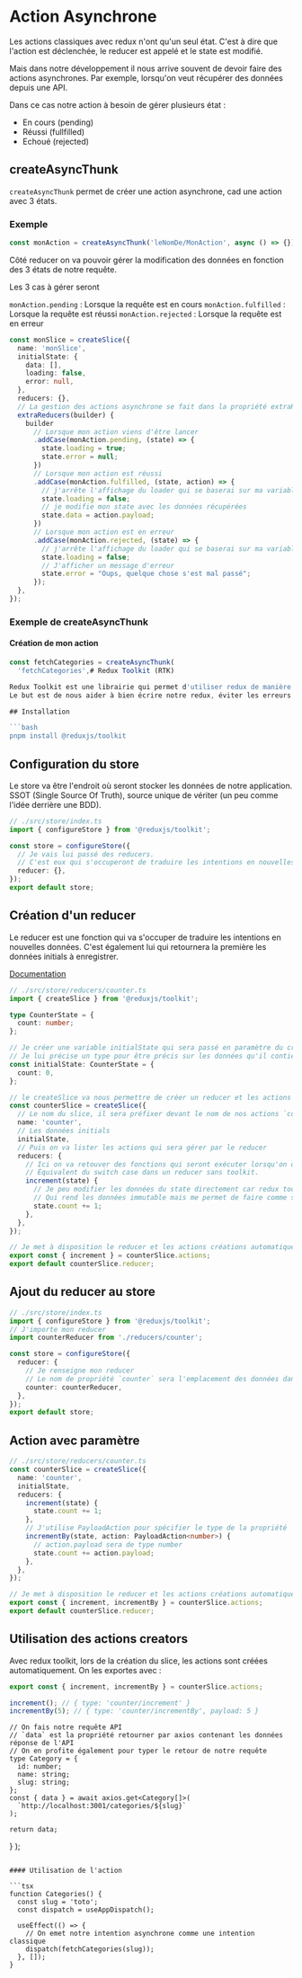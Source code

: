 # Action Asynchrone

Les actions classiques avec redux n'ont qu'un seul état. C'est à dire que l'action est déclenchée, le reducer est appelé et le state est modifié.

Mais dans notre développement il nous arrive souvent de devoir faire des actions asynchrones. Par exemple, lorsqu'on veut récupérer des données depuis une API.

Dans ce cas notre action à besoin de gérer plusieurs état :

- En cours (pending)
- Réussi (fullfilled)
- Echoué (rejected)

## createAsyncThunk

`createAsyncThunk` permet de créer une action asynchrone, cad une action avec 3 états.

### Exemple

```ts
const monAction = createAsyncThunk('leNomDe/MonAction', async () => {});
```

Côté reducer on va pouvoir gérer la modification des données en fonction des 3 états de notre requête.

Les 3 cas à gérer seront

`monAction.pending` : Lorsque la requête est en cours
`monAction.fulfilled` : Lorsque la requête est réussi
`monAction.rejected` : Lorsque la requête est en erreur

```ts
const monSlice = createSlice({
  name: 'monSlice',
  initialState: {
    data: [],
    loading: false,
    error: null,
  },
  reducers: {},
  // La gestion des actions asynchrone se fait dans la propriété extraReducers
  extraReducers(builder) {
    builder
      // Lorsque mon action viens d'être lancer
      .addCase(monAction.pending, (state) => {
        state.loading = true;
        state.error = null;
      })
      // Lorsque mon action est réussi
      .addCase(monAction.fulfilled, (state, action) => {
        // j'arrête l'affichage du loader qui se baserai sur ma variable loading
        state.loading = false;
        // je modifie mon state avec les données récupérées
        state.data = action.payload;
      })
      // Lorsque mon action est en erreur
      .addCase(monAction.rejected, (state) => {
        // j'arrête l'affichage du loader qui se baserai sur ma variable loading
        state.loading = false;
        // J'afficher un message d'erreur
        state.error = "Oups, quelque chose s'est mal passé";
      });
  },
});
```

### Exemple de createAsyncThunk

#### Création de mon action

```ts
const fetchCategories = createAsyncThunk(
  'fetchCategories',# Redux Toolkit (RTK)

Redux Toolkit est une librairie qui permet d'utiliser redux de manière plus diriger.
Le but est de nous aider à bien écrire notre redux, éviter les erreurs et les répétitions.

## Installation

```bash
pnpm install @reduxjs/toolkit
```

## Configuration du store

Le store va être l'endroit où seront stocker les données de notre application. SSOT (Single Source Of Truth), source unique de vériter (un peu comme l'idée derrière une BDD).

```ts
// ./src/store/index.ts
import { configureStore } from '@reduxjs/toolkit';

const store = configureStore({
  // Je vais lui passé des reducers.
  // C'est eux qui s'occuperont de traduire les intentions en nouvelles données.
  reducer: {},
});
export default store;
```

## Création d'un reducer

Le reducer est une fonction qui va s'occuper de traduire les intentions en nouvelles données.
C'est également lui qui retournera la première les données initials à enregistrer.

[Documentation](https://redux-toolkit.js.org/api/createslice#parameters)

```ts
// ./src/store/reducers/counter.ts
import { createSlice } from '@reduxjs/toolkit';

type CounterState = {
  count: number;
};

// Je créer une variable initialState qui sera passé en paramètre du createSlice
// Je lui précise un type pour être précis sur les données qu'il contient.
const initialState: CounterState = {
  count: 0,
};

// le createSlice va nous permettre de créer un reducer et les actions créations automatiquement.
const counterSlice = createSlice({
  // Le nom du slice, il sera préfixer devant le nom de nos actions `counter/${monAction}`
  name: 'counter',
  // Les données initials
  initialState,
  // Puis on va lister les actions qui sera gérer par le reducer
  reducers: {
    // Ici on va retouver des fonctions qui seront exécuter lorsqu'on dispatchera une action
    // Équivalent du switch case dans un reducer sans toolkit.
    increment(state) {
      // Je peu modifier les données du state directement car redux toolkit utilise immer
      // Qui rend les données immutable mais me permet de faire comme si j'avais le droit de les modifier.
      state.count += 1;
    },
  },
});

// Je met à disposition le reducer et les actions créations automatiquement.
export const { increment } = counterSlice.actions;
export default counterSlice.reducer;
```

## Ajout du reducer au store

```ts
// ./src/store/index.ts
import { configureStore } from '@reduxjs/toolkit';
// J'importe mon reducer
import counterReducer from './reducers/counter';

const store = configureStore({
  reducer: {
    // Je renseigne mon reducer
    // Le nom de propriété `counter` sera l'emplacement des données dans le store que mon reducer gère.
    counter: counterReducer,
  },
});
export default store;
```

## Action avec paramètre

```ts
// ./src/store/reducers/counter.ts
const counterSlice = createSlice({
  name: 'counter',
  initialState,
  reducers: {
    increment(state) {
      state.count += 1;
    },
    // J'utilise PayloadAction pour spécifier le type de la propriété `payload` de l'action
    incrementBy(state, action: PayloadAction<number>) {
      // action.payload sera de type number
      state.count += action.payload;
    },
  },
});

// Je met à disposition le reducer et les actions créations automatiquement.
export const { increment, incrementBy } = counterSlice.actions;
export default counterSlice.reducer;
```

## Utilisation des actions creators

Avec redux toolkit, lors de la création du slice, les actions sont créées automatiquement.
On les exportes avec :

```ts
export const { increment, incrementBy } = counterSlice.actions;

increment(); // { type: 'counter/increment' }
incrementBy(5); // { type: 'counter/incrementBy', payload: 5 }
```

    // On fais notre requête API
    // `data` est la propriété retourner par axios contenant les données réponse de l'API
    // On en profite également pour typer le retour de notre requête
    type Category = {
      id: number;
      name: string;
      slug: string;
    };
    const { data } = await axios.get<Category[]>(
      `http://localhost:3001/categories/${slug}`
    );

    return data;
  }
);
```

#### Utilisation de l'action

```tsx
function Categories() {
  const slug = 'toto';
  const dispatch = useAppDispatch();

  useEffect(() => {
    // On emet notre intention asynchrone comme une intention classique
    dispatch(fetchCategories(slug));
  }, []);
}
```
